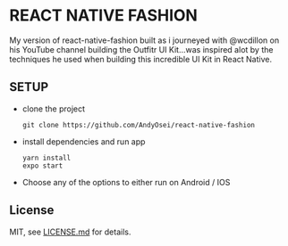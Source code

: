 # REACT NATIVE FASHION

My version of react-native-fashion built as i journeyed with @wcdillon on his YouTube channel building the Outfitr UI Kit...was inspired alot by the techniques he used when building this incredible UI Kit in React Native.

## SETUP

- clone the project
    ```
    git clone https://github.com/AndyOsei/react-native-fashion
    ```
- install dependencies and run app
    ```
    yarn install
    expo start
    ```
- Choose any of the options to either run on Android / IOS

## License

MIT, see [LICENSE.md](https://https://github.com/AndyOsei/react-native-fashion/blob/master/LICENSE.md) for details.